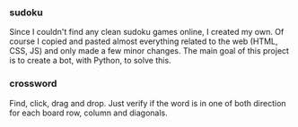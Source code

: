 ### sudoku

Since I couldn't find any clean sudoku games online, I created my own.
Of course I copied and pasted almost everything related to the web (HTML, CSS, JS) and only made a few minor changes.
The main goal of this project is to create a bot, with Python, to solve this.

### crossword

Find, click, drag and drop. Just verify if the word is in one of both direction for each board row, column and diagonals.
